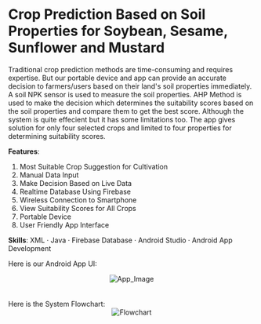 # Crop Prediction Based on Soil Properties for Soybean, Sesame, Sunflower and Mustard

Traditional crop prediction methods are time-consuming and requires expertise. But our portable device and app can provide an accurate decision to farmers/users based on their land's soil properties immediately. A soil NPK sensor is used to measure the soil properties. AHP Method is used to make the decision which determines the suitability scores based on the soil properties and compare them to get the best score. Although the system is quite effecient but it has some limitations too. The app gives solution for only four selected crops and limited to four properties for determining suitability scores.

**Features**:

1. Most Suitable Crop Suggestion for Cultivation
2. Manual Data Input
3. Make Decision Based on Live Data
4. Realtime Database Using Firebase
5. Wireless Connection to Smartphone
6. View Suitability Scores for All Crops
7. Portable Device
8. User Friendly App Interface

**Skills**: XML · Java · Firebase Database · Android Studio ·  Android App Development

Here is our Android App UI:

<div align="center">
  <img src="https://github.com/JihanHasan1/Crop-Predictor-App/assets/150295625/49b3cd1b-aa2a-42db-87f6-caff8c7cbed6" alt="App_Image">
</div>

<br>
<br>
Here is the System Flowchart:

<div align="center">
  <img src="https://github.com/JihanHasan1/Crop-Predictor-App/assets/150295625/8013366c-b10c-44a2-ac38-900a4f28e420" alt="Flowchart">
</div>
